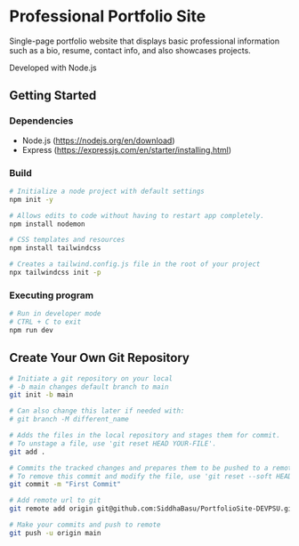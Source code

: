 # Professional Portfolio Site 

Single-page portfolio website that displays basic professional information such as a bio, resume, contact info, and also showcases projects. 

Developed with Node.js

## Getting Started

### Dependencies

* Node.js (https://nodejs.org/en/download)
* Express (https://expressjs.com/en/starter/installing.html)

### Build

```bash
# Initialize a node project with default settings
npm init -y

# Allows edits to code without having to restart app completely. 
npm install nodemon

# CSS templates and resources
npm install tailwindcss

# Creates a tailwind.config.js file in the root of your project
npx tailwindcss init -p
```

### Executing program

```bash
# Run in developer mode
# CTRL + C to exit
npm run dev
```

## Create Your Own Git Repository

```bash
# Initiate a git repository on your local
# -b main changes default branch to main
git init -b main

# Can also change this later if needed with:
# git branch -M different_name

# Adds the files in the local repository and stages them for commit.
# To unstage a file, use 'git reset HEAD YOUR-FILE'.
git add .

# Commits the tracked changes and prepares them to be pushed to a remote repository.
# To remove this commit and modify the file, use 'git reset --soft HEAD~1' and commit and add the file again.
git commit -m "First Commit"

# Add remote url to git
git remote add origin git@github.com:SiddhaBasu/PortfolioSite-DEVPSU.git

# Make your commits and push to remote
git push -u origin main
```
